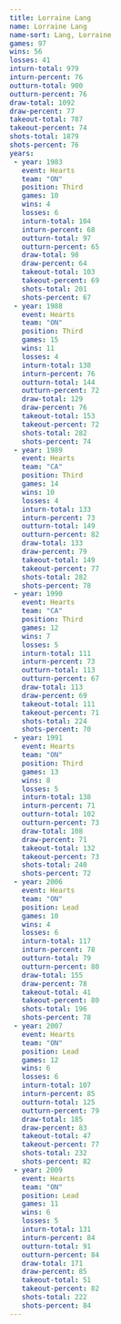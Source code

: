 ```yaml
---
title: Lorraine Lang
name: Lorraine Lang
name-sort: Lang, Lorraine
games: 97
wins: 56
losses: 41
inturn-total: 979
inturn-percent: 76
outturn-total: 900
outturn-percent: 76
draw-total: 1092
draw-percent: 77
takeout-total: 787
takeout-percent: 74
shots-total: 1879
shots-percent: 76
years:
 - year: 1983
   event: Hearts
   team: "ON"
   position: Third
   games: 10
   wins: 4
   losses: 6
   inturn-total: 104
   inturn-percent: 68
   outturn-total: 97
   outturn-percent: 65
   draw-total: 98
   draw-percent: 64
   takeout-total: 103
   takeout-percent: 69
   shots-total: 201
   shots-percent: 67
 - year: 1988
   event: Hearts
   team: "ON"
   position: Third
   games: 15
   wins: 11
   losses: 4
   inturn-total: 138
   inturn-percent: 76
   outturn-total: 144
   outturn-percent: 72
   draw-total: 129
   draw-percent: 76
   takeout-total: 153
   takeout-percent: 72
   shots-total: 282
   shots-percent: 74
 - year: 1989
   event: Hearts
   team: "CA"
   position: Third
   games: 14
   wins: 10
   losses: 4
   inturn-total: 133
   inturn-percent: 73
   outturn-total: 149
   outturn-percent: 82
   draw-total: 133
   draw-percent: 79
   takeout-total: 149
   takeout-percent: 77
   shots-total: 282
   shots-percent: 78
 - year: 1990
   event: Hearts
   team: "CA"
   position: Third
   games: 12
   wins: 7
   losses: 5
   inturn-total: 111
   inturn-percent: 73
   outturn-total: 113
   outturn-percent: 67
   draw-total: 113
   draw-percent: 69
   takeout-total: 111
   takeout-percent: 71
   shots-total: 224
   shots-percent: 70
 - year: 1991
   event: Hearts
   team: "ON"
   position: Third
   games: 13
   wins: 8
   losses: 5
   inturn-total: 138
   inturn-percent: 71
   outturn-total: 102
   outturn-percent: 73
   draw-total: 108
   draw-percent: 71
   takeout-total: 132
   takeout-percent: 73
   shots-total: 240
   shots-percent: 72
 - year: 2006
   event: Hearts
   team: "ON"
   position: Lead
   games: 10
   wins: 4
   losses: 6
   inturn-total: 117
   inturn-percent: 78
   outturn-total: 79
   outturn-percent: 80
   draw-total: 155
   draw-percent: 78
   takeout-total: 41
   takeout-percent: 80
   shots-total: 196
   shots-percent: 78
 - year: 2007
   event: Hearts
   team: "ON"
   position: Lead
   games: 12
   wins: 6
   losses: 6
   inturn-total: 107
   inturn-percent: 85
   outturn-total: 125
   outturn-percent: 79
   draw-total: 185
   draw-percent: 83
   takeout-total: 47
   takeout-percent: 77
   shots-total: 232
   shots-percent: 82
 - year: 2009
   event: Hearts
   team: "ON"
   position: Lead
   games: 11
   wins: 6
   losses: 5
   inturn-total: 131
   inturn-percent: 84
   outturn-total: 91
   outturn-percent: 84
   draw-total: 171
   draw-percent: 85
   takeout-total: 51
   takeout-percent: 82
   shots-total: 222
   shots-percent: 84
---
```

